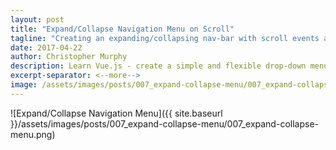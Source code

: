 ```yaml
---
layout: post
title: "Expand/Collapse Navigation Menu on Scroll"
tagline: "Creating an expanding/collapsing nav-bar with scroll events and Vue.js"
date: 2017-04-22
author: Christopher Murphy
description: Learn Vue.js - create a simple and flexible drop-down menu using a little bit of Vue.js.
excerpt-separator: <--more-->
image: /assets/images/posts/007_expand-collapse-menu/007_expand-collapse-menu.png
---
```


![Expand/Collapse Navigation Menu]({{ site.baseurl }}/assets/images/posts/007_expand-collapse-menu/007_expand-collapse-menu.png)
